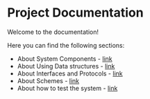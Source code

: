 # Project Documentation

Welcome to the documentation!

Here you can find the following sections:

- About System Components - [link](components/)
- About Using Data structures - [link](data_structures/)
- About Interfaces and Protocols - [link](interfaces/)
- About Schemes - [link](schemes/)
- About how to test the system - [link](testing/)